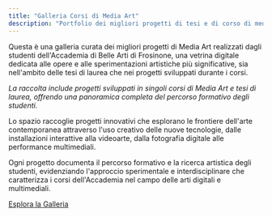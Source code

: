 ```yaml
---
title: "Galleria Corsi di Media Art"
description: "Portfolio dei migliori progetti di tesi e di corso di media art degli studenti dell'Accademia di Belle Arti di Frosinone"
---
```


Questa è una galleria curata dei migliori progetti di Media Art realizzati dagli studenti dell'Accademia di Belle Arti di Frosinone, una vetrina digitale dedicata alle opere e alle sperimentazioni artistiche più significative, sia nell'ambito delle tesi di laurea che nei progetti sviluppati durante i corsi.

*La raccolta include progetti sviluppati in singoli corsi di Media Art e tesi di laurea, offrendo una panoramica completa del percorso formativo degli studenti.*

Lo spazio raccoglie progetti innovativi che esplorano le frontiere dell'arte contemporanea attraverso l'uso creativo delle nuove tecnologie, dalle installazioni interattive alla videoarte, dalla fotografia digitale alle performance multimediali.

Ogni progetto documenta il percorso formativo e la ricerca artistica degli studenti, evidenziando l'approccio sperimentale e interdisciplinare che caratterizza i corsi dell'Accademia nel campo delle arti digitali e multimediali.

<div class="home-cta">
    <a href="progetti/" class="btn btn-primary">Esplora la Galleria</a>
</div>
